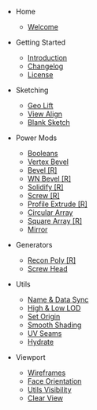 - Home
    
    - [Welcome](/)

- Getting Started

    - [Introduction](getting-started/introduction.md)
    - [Changelog](getting-started/changelog.md)
    - [License](getting-started/license.md)

- Sketching

    - [Geo Lift](sketching/geo-lift.md)
    - [View Align](sketching/view-align.md)
    - [Blank Sketch](sketching/blank-sketch.md)

- Power Mods

    - [Booleans](power-mods/booleans.md)
    - [Vertex Bevel](power-mods/vertex-bevel.md)
    - [Bevel [R]](power-mods/bevel.md)
    - [WN Bevel [R]](power-mods/wn-bevel.md)
    - [Solidify [R]](power-mods/solidify.md)
    - [Screw [R]](power-mods/screw.md)
    - [Profile Extrude [R]](power-mods/profile-extrude.md)
    - [Circular Array](power-mods/circular-array.md)
    - [Square Array [R]](power-mods/square-array.md)
    - [Mirror](power-mods/mirror.md)

- Generators

    - [Recon Poly [R]](generators/recon-poly.md)
    - [Screw Head](generators/screw-head.md)

- Utils

    - [Name & Data Sync](utils/name-and-data-sync.md)
    - [High & Low LOD](utils/high-and-low-lod.md)
    - [Set Origin](utils/set-origin.md)
    - [Smooth Shading](utils/smooth-shading.md)
    - [UV Seams](utils/uv-seams.md)
    - [Hydrate](utils/hydrate.md)

- Viewport

    - [Wireframes](viewport/wireframes.md)
    - [Face Orientation](viewport/face-orientation.md)
    - [Utils Visibility](viewport/utils-visibility.md)
    - [Clear View](viewport/clear-view.md)